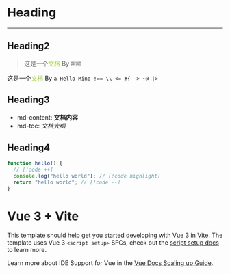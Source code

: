 # Heading

---

## Heading2

> 这是一个<span style="color: yellowgreen;">文档</span> By `呵呵`

这是一个[<span style="color: yellowgreen;">文档</span>][1] By `a Hello Mino !== \\ <= #{ -> ~@ |>`

## Heading3

- md-content: **文档内容**
- md-toc: _文档大纲_

## Heading4

```js
function hello() {
  // [!code ++]
  console.log("hello world"); // [!code highlight]
  return "hello world"; // [!code --]
}
```

# Vue 3 + Vite

This template should help get you started developing with Vue 3 in Vite. The template uses Vue 3 `<script setup>` SFCs, check out the [script setup docs](https://v3.vuejs.org/api/sfc-script-setup.html#sfc-script-setup) to learn more.

Learn more about IDE Support for Vue in the [Vue Docs Scaling up Guide](https://vuejs.org/guide/scaling-up/tooling.html#ide-support).

[1]: https://marxi.co/
